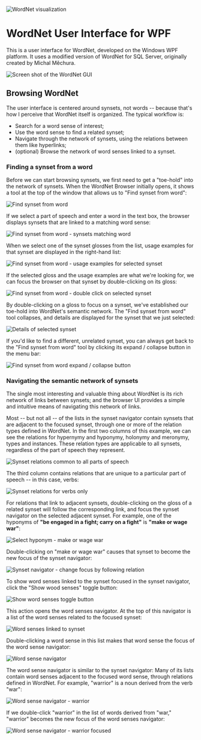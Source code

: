 
![WordNet visualization](/images/WordNet_visualization.jpg)

# WordNet User Interface for WPF

This is a user interface for WordNet, developed on the Windows WPF platform.  It uses a modified version of WordNet for SQL Server, originally created by Michal Měchura.

![Screen shot of the WordNet GUI](/images/Screen_shot_1.jpg)

## Browsing WordNet

The user interface is centered around synsets, not words -- because that's how I perceive that WordNet itself is organized.  The typical workflow is:

* Search for a word sense of interest;
* Use the word sense to find a related synset;
* Navigate through the network of synsets, using the relations between them like hyperlinks;
* (optional) Browse the network of word senses linked to a synset.

### Finding a synset from a word

Before we can start browsing synsets, we first need to get a "toe-hold" into the network of synsets.  When the WordNet Browser initially opens, it shows a tool at the top of the window that allows us to "Find synset from word":

![Find synset from word](/images/Find_synset_from_word_1.jpg)

If we select a part of speech and enter a word in the text box, the browser displays synsets that are linked to a matching word sense:

![Find synset from word - synsets matching word](/images/Find_synset_from_word_2.jpg)

When we select one of the synset glosses from the list, usage examples for that synset are displayed in the right-hand list:

![Find synset from word - usage examples for selected synset](/images/Find_synset_from_word_3.jpg)

If the selected gloss and the usage examples are what we're looking for, we can focus the browser on that synset by double-clicking on its gloss:

![Find synset from word - double click on selected synset](/images/Find_synset_from_word_4.jpg)

By double-clicking on a gloss to focus on a synset, we've established our toe-hold into WordNet's semantic network.  The "Find synset from word" tool collapses, and details are displayed for the synset that we just selected:

![Details of selected synset](/images/Synset_details_1.jpg)

If you'd like to find a different, unrelated synset, you can always get back to the "Find synset from word" tool by clicking its expand / collapse button in the menu bar:

![Find synset from word expand / collapse button](/images/Find_synset_from_word_button.jpg)

### Navigating the semantic network of synsets

The single most interesting and valuable thing about WordNet is its rich network of links between synsets; and the browser UI provides a simple and intuitive means of navigating this network of links.

Most -- but not all -- of the lists in the synset navigator contain synsets that are adjacent to the focused synset, through one or more of the relation types defined in WordNet.  In the first two columns of this example, we can see the relations for hypernymy and hyponymy, holonymy and meronymy, types and instances.  These relation types are applicable to all synsets, regardless of the part of speech they represent.

![Synset relations common to all parts of speech](/images/Synset_relations_common_to_all_parts_of_speech.jpg)

The third column contains relations that are unique to a particular part of speech -- in this case, verbs:

![Synset relations for verbs only](/images/Synset_relations_for_verbs_only.jpg)

For relations that link to adjacent synsets, double-clicking on the gloss of a related synset will follow the corresponding link, and focus the synset navigator on the selected adjacent synset.  For example, one of the hyponyms of **"be engaged in a fight; carry on a fight"** is **"make or wage war"**:

![Select hyponym - make or wage war](/images/Synset_navigator_make_or_wage_war.jpg)

Double-clicking on "make or wage war" causes that synset to become the new focus of the synset navigator:

![Synset navigator - change focus by following relation](/images/New_synset_navigator_focus.jpg)

To show word senses linked to the synset focused in the synset navigator, click the "Show wood senses" toggle button:

![Show word senses toggle button](/images/Show_word_senses_button.jpg)

This action opens the word senses navigator.  At the top of this navigator is a list of the word senses related to the focused synset:

![Word senses linked to synset](/images/Word_senses_make_or_wage_war.jpg)

Double-clicking a word sense in this list makes that word sense the focus of the word sense navigator:

![Word sense navigator](/images/Word_sense_navigator_1.jpg)

The word sense navigator is similar to the synset navigator:  Many of its lists contain word senses adjacent to the focused word sense, through relations defined in WordNet.  For example, "warrior" is a noun derived from the verb "war":

![Word sense navigator - warrior](/images/Word_sense_navigator_warrior.jpg)

If we double-click "warrior" in the list of words derived from "war," "warrior" becomes the new focus of the word senses navigator:

![Word sense navigator - warrior focused](/images/Word_sense_navigator_warrior_focused.jpg)






